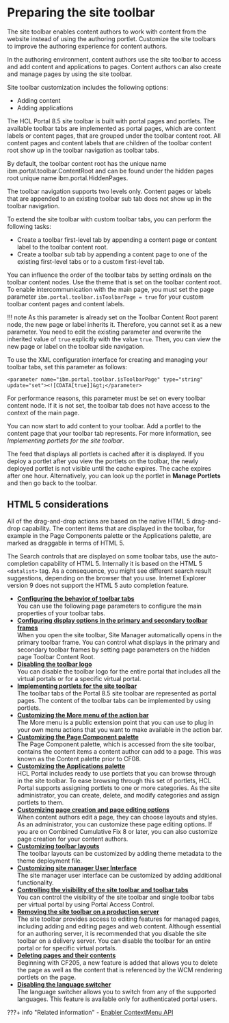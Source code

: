 # Preparing the site toolbar

The site toolbar enables content authors to work with content from the website instead of using the authoring portlet. Customize the site toolbars to improve the authoring experience for content authors.

In the authoring environment, content authors use the site toolbar to access and add content and applications to pages. Content authors can also create and manage pages by using the site toolbar.

Site toolbar customization includes the following options:

-   Adding content
-   Adding applications

The HCL Portal 8.5 site toolbar is built with portal pages and portlets. The available toolbar tabs are implemented as portal pages, which are content labels or content pages, that are grouped under the toolbar content root. All content pages and content labels that are children of the toolbar content root show up in the toolbar navigation as toolbar tabs.

By default, the toolbar content root has the unique name ibm.portal.toolbar.ContentRoot and can be found under the hidden pages root unique name ibm.portal.HiddenPages.

The toolbar navigation supports two levels only. Content pages or labels that are appended to an existing toolbar sub tab does not show up in the toolbar navigation.

To extend the site toolbar with custom toolbar tabs, you can perform the following tasks:

-   Create a toolbar first-level tab by appending a content page or content label to the toolbar content root.
-   Create a toolbar sub tab by appending a content page to one of the existing first-level tabs or to a custom first-level tab.

You can influence the order of the toolbar tabs by setting ordinals on the toolbar content nodes. Use the theme that is set on the toolbar content root. To enable intercommunication with the main page, you must set the page parameter `ibm.portal.toolbar.isToolbarPage = true` for your custom toolbar content pages and content labels.

!!! note
    As this parameter is already set on the Toolbar Content Root parent node, the new page or label inherits it. Therefore, you cannot set it as a new parameter. You need to edit the existing parameter and overwrite the inherited value of `true` explicitly with the value `true`. Then, you can view the new page or label on the toolbar side navigation.

To use the XML configuration interface for creating and managing your toolbar tabs, set this parameter as follows:

```
<parameter name="ibm.portal.toolbar.isToolbarPage" type="string"
update="set"><![CDATA[true]]&gt;</parameter>
```

For performance reasons, this parameter must be set on every toolbar content node. If it is not set, the toolbar tab does not have access to the context of the main page.

You can now start to add content to your toolbar. Add a portlet to the content page that your toolbar tab represents. For more information, see *Implementing portlets for the site toolbar*.

The feed that displays all portlets is cached after it is displayed. If you deploy a portlet after you view the portlets on the toolbar, the newly deployed portlet is not visible until the cache expires. The cache expires after one hour. Alternatively, you can look up the portlet in **Manage Portlets** and then go back to the toolbar.

## HTML 5 considerations

All of the drag-and-drop actions are based on the native HTML 5 drag-and-drop capability. The content items that are displayed in the toolbar, for example in the Page Components palette or the Applications palette, are marked as draggable in terms of HTML 5.

The Search controls that are displayed on some toolbar tabs, use the auto-completion capability of HTML 5. Internally it is based on the HTML 5 `<datalist>` tag. As a consequence, you might see different search result suggestions, depending on the browser that you use. Internet Explorer version 9 does not support the HTML 5 auto completion feature.


-   **[Configuring the behavior of toolbar tabs](epc_adding_custom_source.sm.md)**  
You can use the following page parameters to configure the main properties of your toolbar tabs.
-   **[Configuring display options in the primary and secondary toolbar frames](themeopt_toolbar_frames.md)**  
When you open the site toolbar, Site Manager automatically opens in the primary toolbar frame. You can control what displays in the primary and secondary toolbar frames by setting page parameters on the hidden page Toolbar Content Root.
-   **[Disabling the toolbar logo](disable_toolbar_logo.md)**  
You can disable the toolbar logo for the entire portal that includes all the virtual portals or for a specific virtual portal.
-   **[Implementing portlets for the site toolbar](epc_adding_custom_other_content.md)**  
The toolbar tabs of the Portal 8.5 site toolbar are represented as portal pages. The content of the toolbar tabs can be implemented by using portlets.
-   **[Customizing the More menu of the action bar](epc_custom_more_menu.md)**  
The More menu is a public extension point that you can use to plug in your own menu actions that you want to make available in the action bar.
-   **[Customizing the Page Component palette](../prep_site_toolbar/customizing_page_cmpnt_palette/index.md)**  
The Page Component palette, which is accessed from the site toolbar, contains the content items a content author can add to a page. This was known as the Content palette prior to CF08.
-   **[Customizing the Applications palette](../prep_site_toolbar/customizing_applications_palette/index.md)**  
HCL Portal includes ready to use portlets that you can browse through in the site toolbar. To ease browsing through this set of portlets, HCL Portal supports assigning portlets to one or more categories. As the site administrator, you can create, delete, and modify categories and assign portlets to them.
-   **[Customizing page creation and page editing options](../prep_site_toolbar/customizing_page_creation_editing/index.md)**  
When content authors edit a page, they can choose layouts and styles. As an administrator, you can customize these page editing options. If you are on Combined Cumulative Fix 8 or later, you can also customize page creation for your content authors.
-   **[Customizing toolbar layouts](layout_toolbar_customization.md)**  
The toolbar layouts can be customized by adding theme metadata to the theme deployment file.
-   **[Customizing site manager User Interface](Customize_Site_Manager_User_Interface.md)**  
The site manager user interface can be customized by adding additional functionality.
-   **[Controlling the visibility of the site toolbar and toolbar tabs](../prep_site_toolbar/controlling_visibility_site_toolbar/index.md)**  
You can control the visibility of the site toolbar and single toolbar tabs per virtual portal by using Portal Access Control.
-   **[Removing the site toolbar on a production server](wcm_mngpages_disabletool.md)**  
The site toolbar provides access to editing features for managed pages, including adding and editing pages and web content. Although essential for an authoring server, it is recommended that you disable the site toolbar on a delivery server. You can disable the toolbar for an entire portal or for specific virtual portals.
-   **[Deleting pages and their contents](delete_page_and_contents.md)**  
Beginning with CF205, a new feature is added that allows you to delete the page as well as the content that is referenced by the WCM rendering portlets on the page.
-   **[Disabling the language switcher](wcm_mngpages_disable_lang_switch.md)**  
The language switcher allows you to switch from any of the supported languages. This feature is available only for authenticated portal users.


???+ info "Related information"
    -   [Enabler ContextMenu API](http://public.dhe.ibm.com/software/dw/lotus/mashups/javadoc30/API/api/com/ibm/mashups/builder/model/ContextMenu.html)

